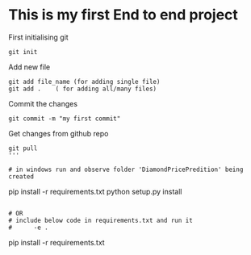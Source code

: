 # This is my first End to end project

First initialising git  
```  
git init  
```  

Add new file  
```  
git add file_name (for adding single file)  
git add .    ( for adding all/many files)  
```  

Commit the changes    
```   
git commit -m "my first commit"   
```  

Get changes from github repo
```
git pull
'''

# in windows run and observe folder 'DiamondPricePredition' being created
```
pip install -r requirements.txt
python setup.py install
```

# OR
# include below code in requirements.txt and run it
#      -e .    
```
pip install -r requirements.txt
```




